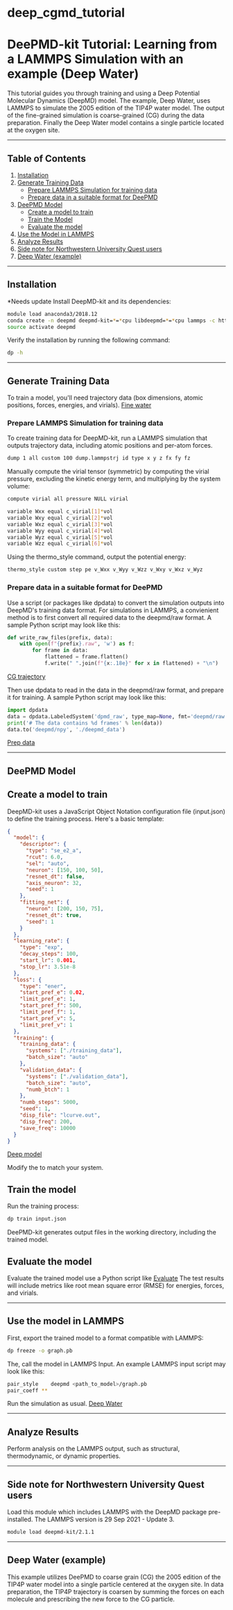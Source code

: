 # deep_cgmd_tutorial
# DeePMD-kit Tutorial: Learning from a LAMMPS Simulation with an example (Deep Water)

This tutorial guides you through training and using a Deep Potential Molecular Dynamics (DeepMD) model. The example, Deep Water, uses LAMMPS to simulate the 2005 edition of the TIP4P water model. The output of the fine-grained simulation is coarse-grained (CG) during the data preparation. Finally the Deep Water model contains a single particle located at the oxygen site.

---

## Table of Contents

1. [Installation](#installation)
2. [Generate Training Data](#generate-training-data)
    - [Prepare LAMMPS Simulation for training data](#prepare-lammps-simulation-for-training-data)
    - [Prepare data in a suitable format for DeePMD](#prepare-data-in-a-suitable-format-for-deepmd)
3. [DeePMD Model](#deepmd-model)
    - [Create a model to train](#create-a-model-to-train)
    - [Train the Model](#train-the-model)
    - [Evaluate the model](#evaluate-the-model)
4. [Use the Model in LAMMPS](#use-the-model-in-lammps)
5. [Analyze Results](#analyze-results)
6. [Side note for Northwestern University Quest users](#side-note-for-northwestern-university-quest-users)
7. [Deep Water (example)](#deep-water-example)

---

## Installation
*Needs update
Install DeepMD-kit and its dependencies:

```bash
module load anaconda3/2018.12
conda create -n deepmd deepmd-kit=*=*cpu libdeepmd=*=*cpu lammps -c https://conda.deepmodeling.org
source activate deepmd
```

Verify the installation by running the following command:

```bash
dp -h
```
---
## Generate Training Data
To train a model, you'll need trajectory data (box dimensions, atomic positions, forces, energies, and virials). [Fine water](./deep_water/fine_water/fine_water.inp)

### Prepare LAMMPS Simulation for training data

To create training data for DeepMD-kit, run a LAMMPS simulation that outputs trajectory data, including atomic positions and per-atom forces. 
```bash
dump 1 all custom 100 dump.lammpstrj id type x y z fx fy fz
```

Manually compute the virial tensor (symmetric) by computing the virial pressure, excluding the kinetic energy term, and multiplying by the system volume:

```bash
compute virial all pressure NULL virial

variable Wxx equal c_virial[1]*vol
variable Wxy equal c_virial[2]*vol
variable Wxz equal c_virial[3]*vol
variable Wyy equal c_virial[4]*vol
variable Wyz equal c_virial[5]*vol
variable Wzz equal c_virial[6]*vol
```




Using the thermo_style command, output the potential energy:

```bash
thermo_style custom step pe v_Wxx v_Wyy v_Wzz v_Wxy v_Wxz v_Wyz
```

### Prepare data in a suitable format for DeePMD
Use a script (or packages like dpdata) to convert the simulation outputs into DeepMD's training data format. For simulations in LAMMPS, a convienient method is to first convert all required data to the deepmd/raw format. A sample Python script may look like this:

```python
def write_raw_files(prefix, data):
    with open(f"{prefix}.raw", 'w') as f:
        for frame in data:
            flattened = frame.flatten()
            f.write(" ".join(f"{x:.18e}" for x in flattened) + "\n")
```
[CG trajectory](./deep_water/prep_data/cg_trajectory.py)


Then use dpdata to read in the data in the deepmd/raw format, and prepare it for training. A sample Python script may look like this:

```python
import dpdata
data = dpdata.LabeledSystem('dpmd_raw', type_map=None, fmt='deepmd/raw')
print('# The data contains %d frames' % len(data))
data.to('deepmd/npy', './deepmd_data')
```
[Prep data](./deep_water/prep_data/prep_data.py)

---

## DeePMD Model

## Create a model to train
DeepMD-kit uses a JavaScript Object Notation configuration file (input.json) to define the training process. Here's a basic template:

```json
{
  "model": {
    "descriptor": {
      "type": "se_e2_a",
      "rcut": 6.0,
      "sel": "auto",
      "neuron": [150, 100, 50],
      "resnet_dt": false,
      "axis_neuron": 32,
      "seed": 1
    },
    "fitting_net": {
      "neuron": [200, 150, 75],
      "resnet_dt": true,
      "seed": 1
    }
  },
  "learning_rate": {
    "type": "exp",
    "decay_steps": 100,
    "start_lr": 0.001,
    "stop_lr": 3.51e-8
  },
  "loss": {
    "type": "ener",
    "start_pref_e": 0.02,
    "limit_pref_e": 1,
    "start_pref_f": 500,
    "limit_pref_f": 1,
    "start_pref_v": 5,
    "limit_pref_v": 1
  },
  "training": {
    "training_data": {
      "systems": ["./training_data"],
      "batch_size": "auto"
    },
    "validation_data": {
      "systems": ["./validation_data"],
      "batch_size": "auto",
      "numb_btch": 1
    },
    "numb_steps": 5000,
    "seed": 1,
    "disp_file": "lcurve.out",
    "disp_freq": 200,
    "save_freq": 10000
  }
}
```

[Deep model](./deep_water/train_model/input.json)


Modify the to match your system.


## Train the model
Run the training process:

```bash
dp train input.json
```

DeePMD-kit generates output files in the working directory, including the trained model.



## Evaluate the model
Evaluate the trained model use a Python script like [Evaluate](./deep_water/train_model/plot.py)
The test results will include metrics like root mean square error (RMSE) for energies, forces, and virials.

---
## Use the model in LAMMPS

First, export the trained model to a format compatible with LAMMPS:

```bash
dp freeze -o graph.pb
```

The, call the model in LAMMPS Input. An example LAMMPS input script may look like this:

```bash
pair_style    deepmd <path_to_model>/graph.pb
pair_coeff **
```
Run the simulation as usual. [Deep Water](./deep_water/deep_water_sim/deep_water.inp)


---
## Analyze Results
Perform analysis on the LAMMPS output, such as structural, thermodynamic, or dynamic properties.



---
## Side note for Northwestern University Quest users
Load this module which includes LAMMPS with the DeepMD package pre-installed. The LAMMPS version is 29 Sep 2021 - Update 3.

```bash
module load deepmd-kit/2.1.1
```

---
## Deep Water (example)
This example utilizes DeePMD to coarse grain (CG) the 2005 edition of the TIP4P water model into a single particle centered at the oxygen site. In data preparation, the TIP4P trajectory is coarsen by summing the forces on each molecule and prescribing the new force to the CG particle.





